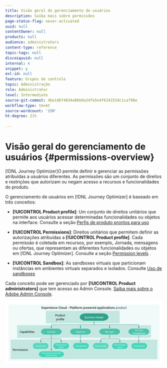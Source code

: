 ```yaml
---
title: Visão geral do gerenciamento de usuários
description: Saiba mais sobre permissões
page-status-flag: never-activated
uuid: null
contentOwner: null
products: null
audience: administrators
content-type: reference
topic-tags: null
discoiquuid: null
internal: n
snippet: y
exl-id: null
feature: Grupos de controle
topic: Administração
role: Administrator
level: Intermediate
source-git-commit: 4be1d6f4034a0bb0a24fe5e4f634253dc1ca798e
workflow-type: tm+mt
source-wordcount: '150'
ht-degree: 21%

---
```


# Visão geral do gerenciamento de usuários {#permissions-overview}

[!DNL Journey Optimizer]O permite definir e gerenciar as permissões atribuídas a usuários diferentes. As permissões são um conjunto de direitos e restrições que autorizam ou negam acesso a recursos e funcionalidades do produto.

O gerenciamento de usuários em [!DNL Journey Optimizer] é baseado em três conceitos:

* **[!UICONTROL Product profile]**: Um conjunto de direitos unitários que permite aos usuários acessar determinadas funcionalidades ou objetos na interface. Consulte a seção [Perfis de produto prontos para uso](ootb-product-profiles.md)

* **[!UICONTROL Permissions]**: Direitos unitários que permitem definir as autorizações atribuídas a  **[!UICONTROL Product profile]**. Cada permissão é coletada em recursos, por exemplo, Jornada, mensagens ou ofertas, que representam as diferentes funcionalidades ou objetos em [!DNL Journey Optimizer]. Consulte a seção [Permission levels](high-low-permissions.md) .

* **[!UICONTROL Sandbox]**: As sandboxes virtuais que particionam instâncias em ambientes virtuais separados e isolados. Consulte [Uso de sandboxes](sandboxes.md)

Cada conceito pode ser gerenciado por **[!UICONTROL Product administrators]** que tem acesso ao Admin Console. [Saiba mais sobre o Adobe Admin Console](https://helpx.adobe.com/br/enterprise/managing/user-guide.html).

![](../assets/do-not-localize/permissions_2.png)

